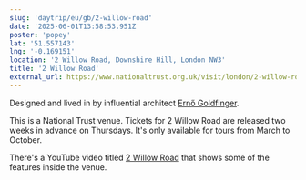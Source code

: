 ```yaml
---
slug: 'daytrip/eu/gb/2-willow-road'
date: '2025-06-01T13:58:53.951Z'
poster: 'popey'
lat: '51.557143'
lng: '-0.169151'
location: '2 Willow Road, Downshire Hill, London NW3'
title: '2 Willow Road'
external_url: https://www.nationaltrust.org.uk/visit/london/2-willow-road
---
```

Designed and lived in by influential architect [Ernő Goldfinger](https://en.wikipedia.org/wiki/Ern%C5%91_Goldfinger).

This is a National Trust venue. Tickets for 2 Willow Road are released two weeks in advance on Thursdays. It's only available for tours from March to October.

There's a YouTube video titled [2 Willow Road](https://www.youtube.com/watch?v=kVSVwDdSKuA) that shows some of the features inside the venue.
